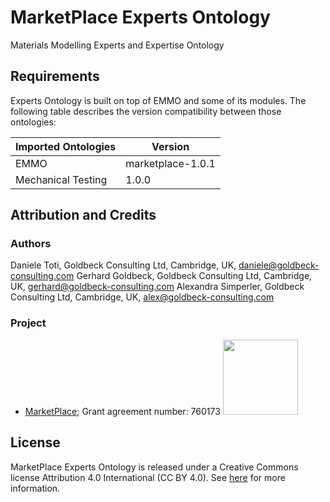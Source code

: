 # MarketPlace Experts Ontology

Materials Modelling Experts and Expertise Ontology

## Requirements

Experts Ontology is built on top of EMMO and some of its modules. The following table describes the version compatibility between those ontologies:

| Imported Ontologies | Version           |
| ------------------- | ----------------- |
| EMMO                | marketplace-1.0.1 |
| Mechanical Testing  | 1.0.0             |

## Attribution and Credits

### Authors
Daniele Toti, Goldbeck Consulting Ltd, Cambridge, UK, daniele@goldbeck-consulting.com
Gerhard Goldbeck, Goldbeck Consulting Ltd, Cambridge, UK, gerhard@goldbeck-consulting.com
Alexandra Simperler, Goldbeck Consulting Ltd, Cambridge, UK, alex@goldbeck-consulting.com

### Project
- [MarketPlace](https://www.the-marketplace-project.eu/); Grant agreement number: 760173   <img src="https://www.the-marketplace-project.eu/content/dam/iwm/the-marketplace-project/images/MARKETPLACE_LOGO_300dpi.png"  width="120">

## License

MarketPlace Experts Ontology is released under a Creative Commons license Attribution 4.0 International (CC BY 4.0). See [here](https://creativecommons.org/licenses/by/4.0/legalcode) for more information.
